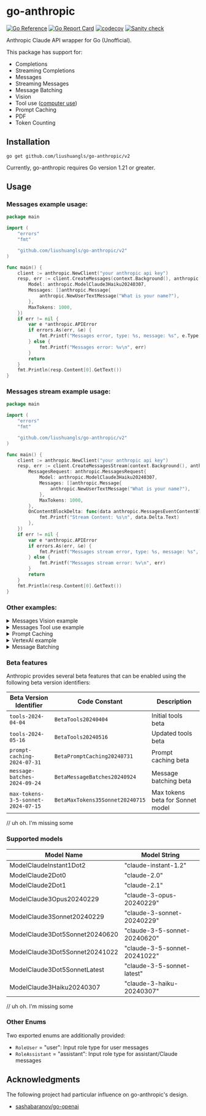 # go-anthropic

[![Go Reference](https://pkg.go.dev/badge/github.com/liushuangls/go-anthropic/v2.svg)](https://pkg.go.dev/github.com/liushuangls/go-anthropic/v2)
[![Go Report Card](https://goreportcard.com/badge/github.com/liushuangls/go-anthropic/v2)](https://goreportcard.com/report/github.com/liushuangls/go-anthropic/v2)
[![codecov](https://codecov.io/gh/liushuangls/go-anthropic/graph/badge.svg?token=O6JSAOZORX)](https://codecov.io/gh/liushuangls/go-anthropic)
[![Sanity check](https://github.com/liushuangls/go-anthropic/actions/workflows/pr.yml/badge.svg)](https://github.com/liushuangls/go-anthropic/actions/workflows/pr.yml)

Anthropic Claude API wrapper for Go (Unofficial).

This package has support for:
- Completions
- Streaming Completions
- Messages
- Streaming Messages
- Message Batching
- Vision
- Tool use ([computer use](https://docs.anthropic.com/en/docs/build-with-claude/computer-use))
- Prompt Caching
- PDF
- Token Counting

## Installation

```
go get github.com/liushuangls/go-anthropic/v2
```

Currently, go-anthropic requires Go version 1.21 or greater.

## Usage

### Messages example usage:

```go
package main

import (
	"errors"
	"fmt"

	"github.com/liushuangls/go-anthropic/v2"
)

func main() {
	client := anthropic.NewClient("your anthropic api key")
	resp, err := client.CreateMessages(context.Background(), anthropic.MessagesRequest{
		Model: anthropic.ModelClaude3Haiku20240307,
		Messages: []anthropic.Message{
			anthropic.NewUserTextMessage("What is your name?"),
		},
		MaxTokens: 1000,
	})
	if err != nil {
		var e *anthropic.APIError
		if errors.As(err, &e) {
			fmt.Printf("Messages error, type: %s, message: %s", e.Type, e.Message)
		} else {
			fmt.Printf("Messages error: %v\n", err)
		}
		return
	}
	fmt.Println(resp.Content[0].GetText())
}
```

### Messages stream example usage:

```go
package main

import (
	"errors"
	"fmt"

	"github.com/liushuangls/go-anthropic/v2"
)

func main() {
	client := anthropic.NewClient("your anthropic api key")
	resp, err := client.CreateMessagesStream(context.Background(), anthropic.MessagesStreamRequest{
		MessagesRequest: anthropic.MessagesRequest{
			Model: anthropic.ModelClaude3Haiku20240307,
			Messages: []anthropic.Message{
				anthropic.NewUserTextMessage("What is your name?"),
			},
			MaxTokens: 1000,
		},
		OnContentBlockDelta: func(data anthropic.MessagesEventContentBlockDeltaData) {
			fmt.Printf("Stream Content: %s\n", data.Delta.Text)
		},
	})
	if err != nil {
		var e *anthropic.APIError
		if errors.As(err, &e) {
			fmt.Printf("Messages stream error, type: %s, message: %s", e.Type, e.Message)
		} else {
			fmt.Printf("Messages stream error: %v\n", err)
		}
		return
	}
	fmt.Println(resp.Content[0].GetText())
}
```

### Other examples:

<details>
<summary>Messages Vision example</summary>

```go
package main

import (
	"errors"
	"fmt"

	"github.com/liushuangls/go-anthropic/v2"
)

func main() {
	client := anthropic.NewClient("your anthropic api key")

	imagePath := "xxx"
	imageMediaType := "image/jpeg"
	imageFile, err := os.Open(imagePath)
	if err != nil {
		panic(err)
	}
	imageData, err := io.ReadAll(imageFile)
	if err != nil {
		panic(err)
	}

	resp, err := client.CreateMessages(context.Background(), anthropic.MessagesRequest{
		Model: anthropic.ModelClaude3Opus20240229,
		Messages: []anthropic.Message{
			{
				Role: anthropic.RoleUser,
				Content: []anthropic.MessageContent{
					anthropic.NewImageMessageContent(
						anthropic.NewMessageContentSource(
							anthropic.MessagesContentSourceTypeBase64,
							imageMediaType,
							imageData,
						),
					),
					anthropic.NewTextMessageContent("Describe this image."),
				},
			},
		},
		MaxTokens: 1000,
	})
	if err != nil {
		var e *anthropic.APIError
		if errors.As(err, &e) {
			fmt.Printf("Messages error, type: %s, message: %s", e.Type, e.Message)
		} else {
			fmt.Printf("Messages error: %v\n", err)
		}
		return
	}
	fmt.Println(*resp.Content[0].GetText())
}
```
</details>

<details>

<summary>Messages Tool use example</summary>

```go
package main

import (
	"context"
	"fmt"

	"github.com/liushuangls/go-anthropic/v2"
	"github.com/liushuangls/go-anthropic/v2/jsonschema"
)

func main() {
	client := anthropic.NewClient(
		"your anthropic api key",
	)

	request := anthropic.MessagesRequest{
		Model: anthropic.ModelClaude3Haiku20240307,
		Messages: []anthropic.Message{
			anthropic.NewUserTextMessage("What is the weather like in San Francisco?"),
		},
		MaxTokens: 1000,
		Tools: []anthropic.ToolDefinition{
			{
				Name:        "get_weather",
				Description: "Get the current weather in a given location",
				InputSchema: jsonschema.Definition{
					Type: jsonschema.Object,
					Properties: map[string]jsonschema.Definition{
						"location": {
							Type:        jsonschema.String,
							Description: "The city and state, e.g. San Francisco, CA",
						},
						"unit": {
							Type:        jsonschema.String,
							Enum:        []string{"celsius", "fahrenheit"},
							Description: "The unit of temperature, either 'celsius' or 'fahrenheit'",
						},
					},
					Required: []string{"location"},
				},
			},
		},
	}

	resp, err := client.CreateMessages(context.Background(), request)
	if err != nil {
		panic(err)
	}

	request.Messages = append(request.Messages, anthropic.Message{
		Role:    anthropic.RoleAssistant,
		Content: resp.Content,
	})

	var toolUse *anthropic.MessageContentToolUse

	for _, c := range resp.Content {
		if c.Type == anthropic.MessagesContentTypeToolUse {
			toolUse = c.MessageContentToolUse
		}
	}

	if toolUse == nil {
		panic("tool use not found")
	}

	request.Messages = append(request.Messages, anthropic.NewToolResultsMessage(toolUse.ID, "65 degrees", false))

	resp, err = client.CreateMessages(context.Background(), request)
	if err != nil {
		panic(err)
	}
	fmt.Printf("Response: %+v\n", resp)
}
```
</details>

<details>
<summary>Prompt Caching</summary>

doc: https://docs.anthropic.com/en/docs/build-with-claude/prompt-caching

```go
package main

import (
	"context"
	"errors"
	"fmt"

	"github.com/liushuangls/go-anthropic/v2"
)

func main() {
	client := anthropic.NewClient(
		"your anthropic api key",
		anthropic.WithBetaVersion(anthropic.BetaPromptCaching20240731),
	)

	resp, err := client.CreateMessages(
		context.Background(),
		anthropic.MessagesRequest{
			Model: anthropic.ModelClaude3Haiku20240307,
			MultiSystem: []anthropic.MessageSystemPart{
				{
					Type: "text",
					Text: "You are an AI assistant tasked with analyzing literary works. Your goal is to provide insightful commentary on themes, characters, and writing style.",
				},
				{
					Type: "text",
					Text: "<the entire contents of Pride and Prejudice>",
					CacheControl: &anthropic.MessageCacheControl{
						Type: anthropic.CacheControlTypeEphemeral,
					},
				},
			},
			Messages: []anthropic.Message{
				anthropic.NewUserTextMessage("Analyze the major themes in Pride and Prejudice.")
			},
			MaxTokens: 1000,
	})
	if err != nil {
		var e *anthropic.APIError
		if errors.As(err, &e) {
			fmt.Printf("Messages error, type: %s, message: %s", e.Type, e.Message)
		} else {
			fmt.Printf("Messages error: %v\n", err)
		}
		return
	}
	fmt.Printf("Usage: %+v\n", resp.Usage)
	fmt.Println(resp.Content[0].GetText())
}
```
</details>

<details>
<summary>VertexAI example</summary>
If you are using a Google Credentials file, you can use the following code to create a client:

```go
package main

import (
	"context"
	"errors"
	"fmt"
	"os"
	"github.com/liushuangls/go-anthropic/v2"
	"golang.org/x/oauth2/google"
)

func main() {
	credBytes, err := os.ReadFile("<path to your credentials file>")
	if err != nil {
		fmt.Println("Error reading file")
		return
	}

	ts, err := google.JWTAccessTokenSourceWithScope(credBytes, "https://www.googleapis.com/auth/cloud-platform", "https://www.googleapis.com/auth/cloud-platform.read-only")
	if err != nil {
		fmt.Println("Error creating token source")
		return
	}

	// use JWTAccessTokenSourceWithScope
	token, err := ts.Token()
	if err != nil {
		fmt.Println("Error getting token")
		return
	}

	fmt.Println(token.AccessToken)

	client := anthropic.NewClient(token.AccessToken, anthropic.WithVertexAI("<YOUR PROJECTID>", "<YOUR LOCATION>"))

	resp, err := client.CreateMessagesStream(context.Background(), anthropic.MessagesStreamRequest{
		MessagesRequest: anthropic.MessagesRequest{
			Model: anthropic.ModelClaude3Haiku20240307,
			Messages: []anthropic.Message{
				anthropic.NewUserTextMessage("What is your name?"),
			},
			MaxTokens: 1000,
		},
		OnContentBlockDelta: func(data anthropic.MessagesEventContentBlockDeltaData) {
			fmt.Printf("Stream Content: %s\n", *data.Delta.Text)
		},
	})
	if err != nil {
		var e *anthropic.APIError
		if errors.As(err, &e) {
			fmt.Printf("Messages stream error, type: %s, message: %s", e.Type, e.Message)
		} else {
			fmt.Printf("Messages stream error: %v\n", err)
		}
		return
	}
	fmt.Println(resp.Content[0].GetText())
}
```
</details>


<details>
<summary>Message Batching</summary>

doc: https://docs.anthropic.com/en/docs/build-with-claude/message-batches

```go
package main

import (
	"context"
	"errors"
	"fmt"
	"os"
	"github.com/liushuangls/go-anthropic/v2"
)

func main() {
	client := anthropic.NewClient(
		"your anthropic api key",
		anthropic.WithBetaVersion(anthropic.BetaMessageBatches20240924),
	)

	resp, err := client.CreateBatch(context.Background(),
		anthropic.BatchRequest{
			Requests: []anthropic.InnerRequests{
				{
					CustomId: myId,
					Params: anthropic.MessagesRequest{
						Model: anthropic.ModelClaude3Haiku20240307,
						MultiSystem: anthropic.NewMultiSystemMessages(
							"you are an assistant",
							"you are snarky",
						),
						MaxTokens: 10,
						Messages: []anthropic.Message{
							anthropic.NewUserTextMessage("What is your name?"),
							anthropic.NewAssistantTextMessage("My name is Claude."),
							anthropic.NewUserTextMessage("What is your favorite color?"),
						},
					},
				},
			},
		},
	)
	if err != nil {
		var e *anthropic.APIError
		if errors.As(err, &e) {
			fmt.Printf("Messages error, type: %s, message: %s", e.Type, e.Message)
		} else {
			fmt.Printf("Messages error: %v\n", err)
		}
		return
	}
	fmt.Println(resp)


	retrieveResp, err := client.RetrieveBatch(ctx, resp.Id)
	if err != nil {
		var e *anthropic.APIError
		if errors.As(err, &e) {
			fmt.Printf("Messages error, type: %s, message: %s", e.Type, e.Message)
		} else {
			fmt.Printf("Messages error: %v\n", err)
		}
		return
	}
	fmt.Println(retrieveResp)

	resultResp, err := client.RetrieveBatchResults(ctx, "batch_id_your-batch-here")
	if err != nil {
		var e *anthropic.APIError
		if errors.As(err, &e) {
			fmt.Printf("Messages error, type: %s, message: %s", e.Type, e.Message)
		} else {
			fmt.Printf("Messages error: %v\n", err)
		}
		return
	}
	fmt.Println(resultResp)


	listResp, err := client.ListBatches(ctx, anthropic.ListBatchesRequest{})
	if err != nil {
		var e *anthropic.APIError
		if errors.As(err, &e) {
			fmt.Printf("Messages error, type: %s, message: %s", e.Type, e.Message)
		} else {
			fmt.Printf("Messages error: %v\n", err)
		}
		return
	}
	fmt.Println(listResp)


	cancelResp, err := client.CancelBatch(ctx, "batch_id_your-batch-here")
	if err != nil {
		t.Fatalf("CancelBatch error: %s", err)
	}
	fmt.Println(cancelResp)
```
</details>

### Beta features
Anthropic provides several beta features that can be enabled using the following beta version identifiers:

Beta Version Identifier            | Code Constant                   | Description
-----------------------------------|---------------------------------|-------------
`tools-2024-04-04`                 | `BetaTools20240404`             | Initial tools beta
`tools-2024-05-16`                 | `BetaTools20240516`             | Updated tools beta
`prompt-caching-2024-07-31`        | `BetaPromptCaching20240731`     | Prompt caching beta
`message-batches-2024-09-24`       | `BetaMessageBatches20240924`    | Message batching beta
`max-tokens-3-5-sonnet-2024-07-15` | `BetaMaxTokens35Sonnet20240715` | Max tokens beta for Sonnet model
// uh oh. I'm missing some

### Supported models
Model Name                     | Model String
-------------------------------|-----------------------------------
ModelClaudeInstant1Dot2        | "claude-instant-1.2"
ModelClaude2Dot0               | "claude-2.0"
ModelClaude2Dot1               | "claude-2.1"
ModelClaude3Opus20240229       | "claude-3-opus-20240229"
ModelClaude3Sonnet20240229     | "claude-3-sonnet-20240229"
ModelClaude3Dot5Sonnet20240620 | "claude-3-5-sonnet-20240620"
ModelClaude3Dot5Sonnet20241022 | "claude-3-5-sonnet-20241022"
ModelClaude3Dot5SonnetLatest   | "claude-3-5-sonnet-latest"
ModelClaude3Haiku20240307      | "claude-3-haiku-20240307"
// uh oh. I'm missing some

### Other Enums
Two exported enums are additionally provided:
- `RoleUser` = "user": Input role type for user messages
- `RoleAssistant` = "assistant": Input role type for assistant/Claude messages

## Acknowledgments
The following project had particular influence on go-anthropic's design.

- [sashabaranov/go-openai](https://github.com/sashabaranov/go-openai)
